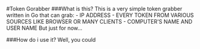 #Token Gorabber
###What is this?
This is a very simple token grabber written in Go that can grab:
	- IP ADDRESS
	- EVERY TOKEN FROM VARIOUS SOURCES LIKE BROWSER OR MANY CLIENTS
	- COMPUTER'S NAME AND USER NAME
But just for now...

###How do i use it?
Well, you could

